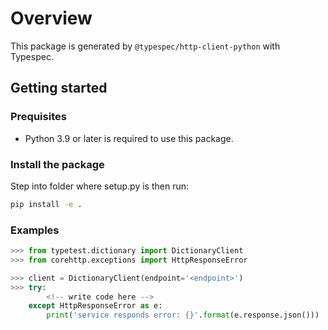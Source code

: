 # Overview

This package is generated by `@typespec/http-client-python` with Typespec.

## Getting started

### Prequisites

- Python 3.9 or later is required to use this package.

### Install the package

Step into folder where setup.py is then run:

```bash
pip install -e .
```

### Examples

```python
>>> from typetest.dictionary import DictionaryClient
>>> from corehttp.exceptions import HttpResponseError

>>> client = DictionaryClient(endpoint='<endpoint>')
>>> try:
        <!-- write code here -->
    except HttpResponseError as e:
        print('service responds error: {}'.format(e.response.json()))
```
